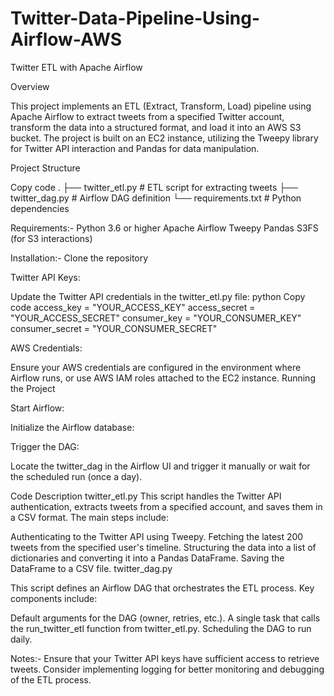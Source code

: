 # Twitter-Data-Pipeline-Using-Airflow-AWS

Twitter ETL with Apache Airflow

Overview

This project implements an ETL (Extract, Transform, Load) pipeline using Apache Airflow to extract tweets from a specified Twitter account, transform the data into a structured format, and load it into an AWS S3 bucket. The project is built on an EC2 instance, utilizing the Tweepy library for Twitter API interaction and Pandas for data manipulation.

Project Structure

Copy code
.
├── twitter_etl.py        # ETL script for extracting tweets
├── twitter_dag.py        # Airflow DAG definition
└── requirements.txt       # Python dependencies

Requirements:-
Python 3.6 or higher
Apache Airflow
Tweepy
Pandas
S3FS (for S3 interactions)

Installation:-
Clone the repository


Twitter API Keys:

Update the Twitter API credentials in the twitter_etl.py file:
python
Copy code
access_key = "YOUR_ACCESS_KEY"
access_secret = "YOUR_ACCESS_SECRET"
consumer_key = "YOUR_CONSUMER_KEY"
consumer_secret = "YOUR_CONSUMER_SECRET"

AWS Credentials:

Ensure your AWS credentials are configured in the environment where Airflow runs, or use AWS IAM roles attached to the EC2 instance.
Running the Project

Start Airflow:

Initialize the Airflow database:

Trigger the DAG:

Locate the twitter_dag in the Airflow UI and trigger it manually or wait for the scheduled run (once a day).

Code Description
twitter_etl.py
This script handles the Twitter API authentication, extracts tweets from a specified account, and saves them in a CSV format. The main steps include:

Authenticating to the Twitter API using Tweepy.
Fetching the latest 200 tweets from the specified user's timeline.
Structuring the data into a list of dictionaries and converting it into a Pandas DataFrame.
Saving the DataFrame to a CSV file.
twitter_dag.py

This script defines an Airflow DAG that orchestrates the ETL process. Key components include:

Default arguments for the DAG (owner, retries, etc.).
A single task that calls the run_twitter_etl function from twitter_etl.py.
Scheduling the DAG to run daily.

Notes:-
Ensure that your Twitter API keys have sufficient access to retrieve tweets.
Consider implementing logging for better monitoring and debugging of the ETL process.
